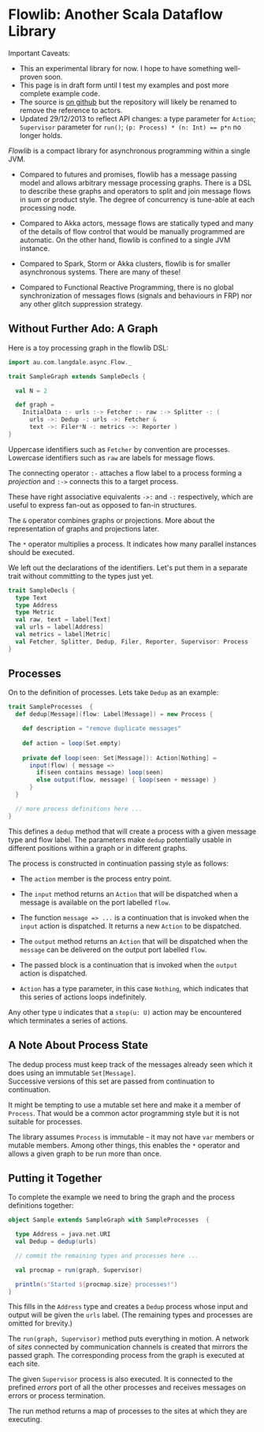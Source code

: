 # Flowlib: Another Scala Dataflow Library

Important Caveats:
* This an experimental library for now.   I hope to have something well-proven soon.  
* This page is in draft form until I test my examples and post more complete example code.
* The source is [on github](https://github.com/arnolddevos/FlowActors) but the repository will likely be renamed to remove the reference to actors.
* Updated 29/12/2013 to reflect API changes: a type parameter for `Action`; `Supervisor` parameter for `run()`; 
`(p: Process) * (n: Int) == p*n` no longer holds.

_Flowlib_ is a compact library for asynchronous programming within a single JVM.

* Compared to futures and promises, flowlib has a message passing model and allows arbitrary message processing graphs. There is a DSL to describe these graphs and operators to split and join message flows in sum or product style.  The degree of concurrency is tune-able at each processing node.

* Compared to Akka actors, message flows are statically typed and many of the details of flow control that would be manually programmed are automatic. On the other hand, flowlib is confined to a single JVM instance.

* Compared to Spark, Storm or Akka clusters, flowlib is for smaller asynchronous systems.  There are many of these! 

* Compared to Functional Reactive Programming, there is no global synchronization of messages flows (signals and behaviours in FRP) nor any other glitch suppression strategy.  

## Without Further Ado: A Graph

Here is a toy processing graph in the flowlib DSL:

```scala
import au.com.langdale.async.Flow._

trait SampleGraph extends SampleDecls { 

  val N = 2

  def graph =
    InitialData :- urls :-> Fetcher :- raw :-> Splitter -: ( 
  	  urls ->: Dedup -: urls ->: Fetcher & 
  	  text ->: Filer*N -: metrics ->: Reporter )
}
```

Uppercase identifiers such as `Fetcher` by convention are processes.  Lowercase identifiers such as `raw` are labels for message flows.

The connecting operator `:-` attaches a flow label to a process forming a _projection_ and `:->` connects this to a target process. 

These have right associative equivalents `->:` and `-:` respectively, which are useful to express fan-out as opposed to fan-in structures. 

The `&` operator combines graphs or projections. More about the representation of graphs and projections later.

The `*` operator multiplies a process. It indicates how many parallel instances should be executed.

We left out the declarations of the identifiers.  Let's put them in a separate trait without committing to the types just yet.

```scala
trait SampleDecls { 
  type Text
  type Address
  type Metric 
  val raw, text = label[Text]
  val urls = label[Address]
  val metrics = label[Metric]
  val Fetcher, Splitter, Dedup, Filer, Reporter, Supervisor: Process
}
```

## Processes

On to the definition of processes. Lets take `Dedup` as an example:

```scala
trait SampleProcesses  { 
  def dedup[Message](flow: Label[Message]) = new Process {

    def description = "remove duplicate messages"
  
    def action = loop(Set.empty)
  
    private def loop(seen: Set[Message]): Action[Nothing] =
      input(flow) { message => 
      	if(seen contains message) loop(seen)
      	else output(flow, message) { loop(seen + message) }
      }
  }

  // more process definitions here ...
}
```

This defines a `dedup` method that will create a process with a given message type and flow label. 
The parameters make `dedup` potentially usable in different positions within a graph or in different graphs.

The process is constructed in continuation passing style as follows:

* The `action` member is the process entry point.  

* The `input` method returns an `Action` that will
be dispatched when a message is available on the 
port labelled `flow`. 

* The function `message => ...` is a continuation 
that is invoked when the `input` action is dispatched. 
It returns a new `Action` to be dispatched.

* The `output` method returns an `Action` that will be 
dispatched when the `message` can be delivered on the
output port labelled `flow`.

* The passed block is a continuation that is 
invoked when the `output` action is dispatched.

* `Action` has a type parameter, in this case 
`Nothing`, which indicates that this series of actions
loops indefinitely.  

Any other type `U` indicates that a `stop(u: U)` action 
may be encountered which terminates a series of actions. 

## A Note About Process State

The dedup process must keep track of the messages already seen
which it does using an immutable `Set[Message]`.  
Successive versions of this set are passed from continuation
to continuation.

It might be tempting to use a mutable set here and make it
a member of `Process`.  That would be a common actor 
programming style but it is not suitable for processes.

The library assumes `Process` is immutable - it may not
have `var` members or mutable members.  Among other things, 
this enables the `*` operator and allows a given graph to 
be run more than once.

## Putting it Together

To complete the example we need to bring the graph and
the process definitions together:

```scala
object Sample extends SampleGraph with SampleProcesses  {

  type Address = java.net.URI
  val Dedup = dedup(urls)

  // commit the remaining types and processes here ...

  val procmap = run(graph, Supervisor)

  println(s"Started ${procmap.size} processes!")
}
```

This fills in the `Address` type and creates a `Dedup` process
whose input and output will be given the `urls` label. 
(The remaining types and processes are omitted for brevity.)

The `run(graph, Supervisor)` method puts everything in motion.  A network of _sites_ 
connected by communication channels is created that mirrors the passed graph. 
The corresponding process from the graph is executed at each site.  

The given `Supervisor` process is also executed.  It is connected to the prefined _errors_ 
port of all the other processes and receives messages on errors or process termination. 

The run method returns a map of processes to the sites at which they are executing.   
